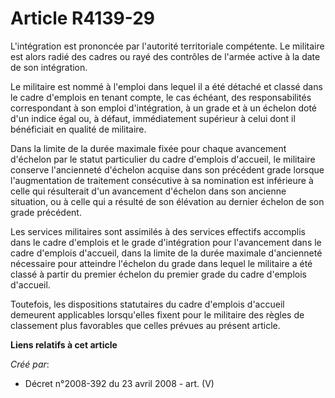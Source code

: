 # Article R4139-29

L'intégration est prononcée par l'autorité territoriale compétente. Le militaire est alors radié des cadres ou rayé des
contrôles de l'armée active à la date de son intégration.

Le militaire est nommé à l'emploi dans lequel il a été détaché et classé dans le cadre d'emplois en tenant compte, le cas
échéant, des responsabilités correspondant à son emploi d'intégration, à un grade et à un échelon doté d'un indice égal ou, à
défaut, immédiatement supérieur à celui dont il bénéficiait en qualité de militaire.

Dans la limite de la durée maximale fixée pour chaque avancement d'échelon par le statut particulier du cadre d'emplois
d'accueil, le militaire conserve l'ancienneté d'échelon acquise dans son précédent grade lorsque l'augmentation de traitement
consécutive à sa nomination est inférieure à celle qui résulterait d'un avancement d'échelon dans son ancienne situation, ou
à celle qui a résulté de son élévation au dernier échelon de son grade précédent.

Les services militaires sont assimilés à des services effectifs accomplis dans le cadre d'emplois et le grade d'intégration
pour l'avancement dans le cadre d'emplois d'accueil, dans la limite de la durée maximale d'ancienneté nécessaire pour
atteindre l'échelon du grade dans lequel le militaire a été classé à partir du premier échelon du premier grade du cadre
d'emplois d'accueil.

Toutefois, les dispositions statutaires du cadre d'emplois d'accueil demeurent applicables lorsqu'elles fixent pour le
militaire des règles de classement plus favorables que celles prévues au présent article.

**Liens relatifs à cet article**

_Créé par_:

  - Décret n°2008-392 du 23 avril 2008 - art. (V)
